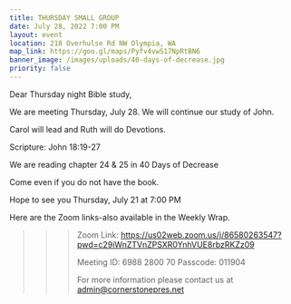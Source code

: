 ```yaml
---
title: THURSDAY SMALL GROUP
date: July 28, 2022 7:00 PM
layout: event
location: 218 Overhulse Rd NW Olympia, WA
map_link: https://goo.gl/maps/Pyfv4vwS17NpRtBN6
banner_image: /images/uploads/40-days-of-decrease.jpg
priority: false
---
```

Dear Thursday night Bible study,

<!--StartFragment-->

We are meeting Thursday, July 28. We will continue our study of John. 

Carol will lead and Ruth will do Devotions.

Scripture: John 18:19-27

We are reading chapter 24 & 25 in 40 Days of Decrease

Come even if you do not have the book.

<!--EndFragment-->Hope to see you Thursday, July 21 at 7:00 PM

Here are the Zoom links-also available in the Weekly Wrap.

<!--\\\\\\\\\\\\\\\\\\\\\\\\\\\\\[if !supportLineBreakNewLine]-->

<!--\\\\\\\\\\\\\\\\\\\\\\\\\\\\\[endif]-->

<!--EndFragment-->

> > > Zoom Link: <https://us02web.zoom.us/j/86580263547?pwd=c29iWnZTVnZPSXR0YnhVUE8rbzRKZz09>
> > >
> > > Meeting ID: 6988 2800 70
> > > Passcode: 011904
> > >
> > > For more information please contact us at admin@cornerstonepres.net